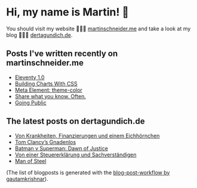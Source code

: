 # Hi, my name is Martin! 👋 
You should visit my website 👨🏼‍💻  [martinschneider.me](https://martinschneider.me) and take a look at my blog 🤷🏼‍♂️ [dertagundich.de](https://www.dertagundich.de).

## Posts I've written recently on martinschneider.me
<!-- MSME-POST-LIST:START -->
- [Eleventy 1.0](https://martinschneider.me/articles/eleventy-1-0/)
- [Building Charts With CSS](https://martinschneider.me/articles/building-charts-with-css/)
- [Meta Element: theme-color](https://martinschneider.me/articles/meta-element-theme-color/)
- [Share what you know. Often.](https://martinschneider.me/articles/share-what-you-know-often/)
- [Going Public](https://martinschneider.me/articles/going-public/)
<!-- MSME-POST-LIST:END -->

## The latest posts on dertagundich.de
<!-- DTUI-POST-LIST:START -->
- [Von Krankheiten, Finanzierungen und einem Eichhörnchen](https://www.dertagundich.de/2022/01/23/von-krankheiten-finanzierungen-und-einem-eichhoernchen/)
- [Tom Clancy’s Gnadenlos](https://www.dertagundich.de/2022/01/21/tom-clancys-gnadenlos/)
- [Batman v Superman: Dawn of Justice](https://www.dertagundich.de/2022/01/21/batman-v-superman-dawn-of-justice/)
- [Von einer Steuererklärung und Sachverständigen](https://www.dertagundich.de/2022/01/16/von-einer-steuererklaerung-und-sachverstaendigen/)
- [Man of Steel](https://www.dertagundich.de/2022/01/15/man-of-steel/)
<!-- DTUI-POST-LIST:END -->

(The list of blogposts is generated with the [blog-post-workflow by gautamkrishnar](https://github.com/gautamkrishnar/blog-post-workflow)).
